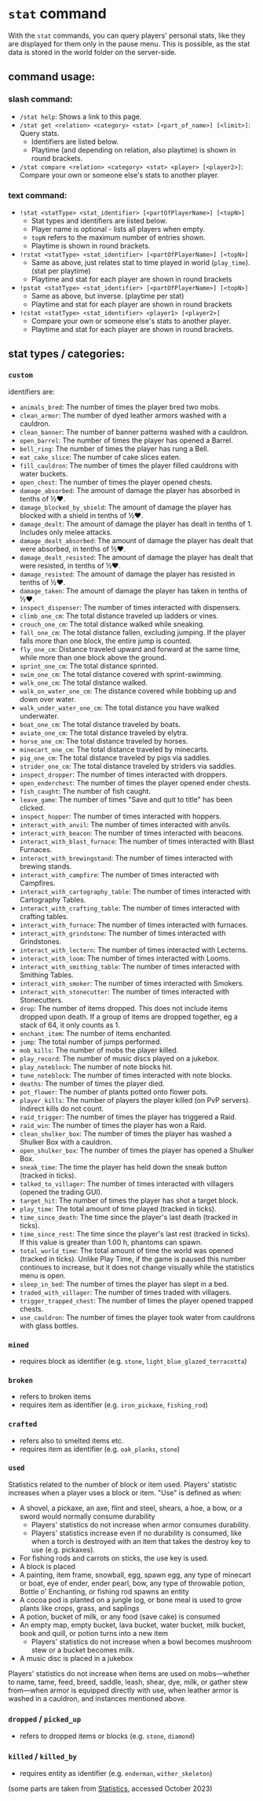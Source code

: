 # `stat` command

With the `stat` commands, you can query players' personal stats, like they are displayed for them only in the pause menu.
This is possible, as the stat data is stored in the world folder on the server-side.

## command usage:

### slash command:

- `/stat help`: Shows a link to this page.
- `/stat get <relation> <category> <stat> [<part_of_name>] [<limit>]`: Query stats.
  - Identifiers are listed below.
  - Playtime (and depending on relation, also playtime) is shown in round brackets.
- `/stat compare <relation> <category> <stat> <player> [<player2>]`: Compare your own or someone else's stats to another player.

### text command:

- `!stat <statType> <stat_identifier> [<partOfPlayerName>] [<topN>]`
  - Stat types and identifiers are listed below.
  - Player name is optional - lists all players when empty.
  - `topN` refers to the maximum number of entries shown.
  - Playtime is shown in round brackets.
- `!rstat <statType> <stat_identifier> [<partOfPlayerName>] [<topN>]`
  - Same as above, just relates stat to time played in world (`play_time`). (stat per playtime)
  - Playtime and stat for each player are shown in round brackets
- `!pstat <statType> <stat_identifier> [<partOfPlayerName>] [<topN>]`
  - Same as above, but inverse. (playtime per stat)
  - Playtime and stat for each player are shown in round brackets
- `!cstat <statType> <stat_identifier> <player1> [<player2>]`
  - Compare your own or someone else's stats to another player.
  - Playtime and stat for each player are shown in round brackets.

## stat types / categories:

### `custom`

identifiers are:

- `animals_bred`: The number of times the player bred two mobs.
- `clean_armor`: The number of dyed leather armors washed with a cauldron.
- `clean_banner`: The number of banner patterns washed with a cauldron.
- `open_barrel`: The number of times the player has opened a Barrel.
- `bell_ring`: The number of times the player has rung a Bell.
- `eat_cake_slice`: The number of cake slices eaten.
- `fill_cauldron`: The number of times the player filled cauldrons with water buckets.
- `open_chest`: The number of times the player opened chests.
- `damage_absorbed`: The amount of damage the player has absorbed in tenths of ½♥.
- `damage_blocked_by_shield`: The amount of damage the player has blocked with a shield in tenths of ½♥.
- `damage_dealt`: The amount of damage the player has dealt in tenths of 1. Includes only melee attacks.
- `damage_dealt_absorbed`: The amount of damage the player has dealt that were absorbed, in tenths of ½♥.
- `damage_dealt_resisted`: The amount of damage the player has dealt that were resisted, in tenths of ½♥.
- `damage_resisted`: The amount of damage the player has resisted in tenths of ½♥.
- `damage_taken`: The amount of damage the player has taken in tenths of ½♥.
- `inspect_dispenser`: The number of times interacted with dispensers.
- `climb_one_cm`: The total distance traveled up ladders or vines.
- `crouch_one_cm`: The total distance walked while sneaking.
- `fall_one_cm`: The total distance fallen, excluding jumping. If the player falls more than one block, the entire jump is counted.
- `fly_one_cm`: Distance traveled upward and forward at the same time, while more than one block above the ground.
- `sprint_one_cm`: The total distance sprinted.
- `swim_one_cm`: The total distance covered with sprint-swimming.
- `walk_one_cm`: The total distance walked.
- `walk_on_water_one_cm`: The distance covered while bobbing up and down over water.
- `walk_under_water_one_cm`: The total distance you have walked underwater.
- `boat_one_cm`: The total distance traveled by boats.
- `aviate_one_cm`: The total distance traveled by elytra.
- `horse_one_cm`: The total distance traveled by horses.
- `minecart_one_cm`: The total distance traveled by minecarts.
- `pig_one_cm`: The total distance traveled by pigs via saddles.
- `strider_one_cm`: The total distance traveled by striders via saddles.
- `inspect_dropper`: The number of times interacted with droppers.
- `open_enderchest`: The number of times the player opened ender chests.
- `fish_caught`: The number of fish caught.
- `leave_game`: The number of times "Save and quit to title" has been clicked.
- `inspect_hopper`: The number of times interacted with hoppers.
- `interact_with_anvil`: The number of times interacted with anvils.
- `interact_with_beacon`: The number of times interacted with beacons.
- `interact_with_blast_furnace`: The number of times interacted with Blast Furnaces.
- `interact_with_brewingstand`: The number of times interacted with brewing stands.
- `interact_with_campfire`: The number of times interacted with Campfires.
- `interact_with_cartography_table`: The number of times interacted with Cartography Tables.
- `interact_with_crafting_table`: The number of times interacted with crafting tables.
- `interact_with_furnace`: The number of times interacted with furnaces.
- `interact_with_grindstone`: The number of times interacted with Grindstones.
- `interact_with_lectern`: The number of times interacted with Lecterns.
- `interact_with_loom`: The number of times interacted with Looms.
- `interact_with_smithing_table`: The number of times interacted with Smithing Tables.
- `interact_with_smoker`: The number of times interacted with Smokers.
- `interact_with_stonecutter`: The number of times interacted with Stonecutters.
- `drop`: The number of items dropped. This does not include items dropped upon death. If a group of items are dropped together, eg a stack of 64, it only counts as 1.
- `enchant_item`: The number of items enchanted.
- `jump`: The total number of jumps performed.
- `mob_kills`: The number of mobs the player killed.
- `play_record`: The number of music discs played on a jukebox.
- `play_noteblock`: The number of note blocks hit.
- `tune_noteblock`: The number of times interacted with note blocks.
- `deaths`: The number of times the player died.
- `pot_flower`: The number of plants potted onto flower pots.
- `player_kills`: The number of players the player killed (on PvP servers). Indirect kills do not count.
- `raid_trigger`: The number of times the player has triggered a Raid.
- `raid_win`: The number of times the player has won a Raid.
- `clean_shulker_box`: The number of times the player has washed a Shulker Box with a cauldron.
- `open_shulker_box`: The number of times the player has opened a Shulker Box.
- `sneak_time`: The time the player has held down the sneak button (tracked in ticks).
- `talked_to_villager`: The number of times interacted with villagers (opened the trading GUI).
- `target_hit`: The number of times the player has shot a target block.
- `play_time`: The total amount of time played (tracked in ticks).
- `time_since_death`: The time since the player's last death (tracked in ticks).
- `time_since_rest`: The time since the player's last rest (tracked in ticks). If this value is greater than 1.00 h, phantoms can spawn.
- `total_world_time`: The total amount of time the world was opened (tracked in ticks). Unlike Play Time, if the game is paused this number continues to increase, but it does not
  change visually while the statistics menu is open.
- `sleep_in_bed`: The number of times the player has slept in a bed.
- `traded_with_villager`: The number of times traded with villagers.
- `trigger_trapped_chest`: The number of times the player opened trapped chests.
- `use_cauldron`: The number of times the player took water from cauldrons with glass bottles.

### `mined`

- requires block as identifier (e.g. `stone`, `light_blue_glazed_terracotta`)

### `broken`

- refers to broken items
- requires item as identifier (e.g. `iron_pickaxe`, `fishing_rod`)

### `crafted`

- refers also to smelted items etc.
- requires item as identifier (e.g. `oak_planks`, `stone`)

### `used`

Statistics related to the number of block or item used. Players' statistic increases when a player uses a block or item. "Use" is defined as when:

- A shovel, a pickaxe, an axe, flint and steel, shears, a hoe, a bow, or a sword would normally consume durability
    - Players' statistics do not increase when armor consumes durability.
    - Players' statistics increase even if no durability is consumed, like when a torch is destroyed with an item that takes the destroy key to use (e.g. pickaxes).
- For fishing rods and carrots on sticks, the use key is used.
- A block is placed
- A painting, item frame, snowball, egg, spawn egg, any type of minecart or boat, eye of ender, ender pearl, bow, any type of throwable potion, Bottle o' Enchanting, or fishing rod
  spawns an entity
- A cocoa pod is planted on a jungle log, or bone meal is used to grow plants like crops, grass, and saplings
- A potion, bucket of milk, or any food (save cake) is consumed
- An empty map, empty bucket, lava bucket, water bucket, milk bucket, book and quill, or potion turns into a new item
    - Players' statistics do not increase when a bowl becomes mushroom stew or a bucket becomes milk.
- A music disc is placed in a jukebox

Players' statistics do not increase when items are used on mobs—whether to name, tame, feed, breed, saddle, leash, shear, dye, milk, or gather stew from—when armor is equipped
directly with use, when leather armor is washed in a cauldron, and instances mentioned above.

### `dropped` / `picked_up`

- refers to dropped items or blocks (e.g. `stone`, `diamond`)

### `killed` / `killed_by`

- requires entity as identifier (e.g. `enderman`, `wither_skeleton`)

(some parts are taken from [Statistics](https://minecraft.wiki/w/Statistics), accessed October 2023)
